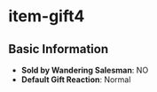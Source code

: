# item-gift4

## Basic Information

- **Sold by Wandering Salesman**: NO
- **Default Gift Reaction**: Normal